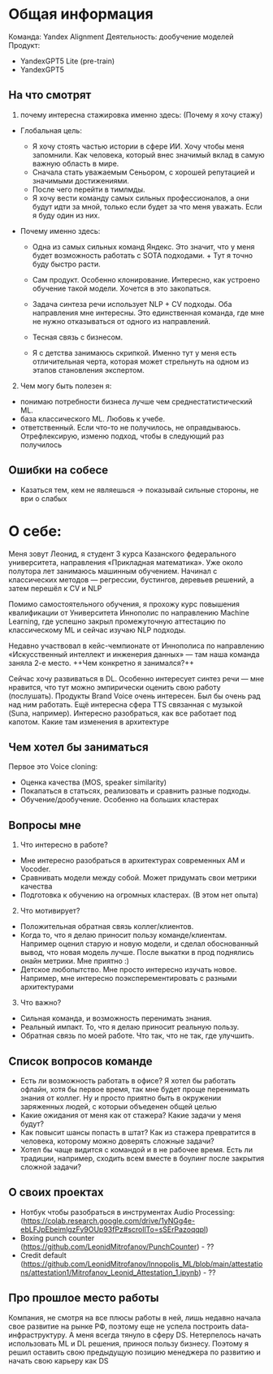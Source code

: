 # Общая информация
Команда: Yandex Alignment
Деятельность: дообучение моделей
Продукт: 
- YandexGPT5 Lite (pre-train)
- YandexGPT5 


## На что смотрят
1. почему интересна стажировка именно здесь: (Почему я хочу стажу)
- Глобальная цель:
    - Я хочу стоять частью истории в сфере ИИ. Хочу чтобы меня запомнили. Как человека, который внес значимый вклад в самую важную область в мире.
    - Сначала стать уважаемым Сеньором, с хорошей репутацией и значимыми достижениями.
    - После чего перейти в тимлмды.
    - Я хочу вести команду самых сильных профессионалов, а они будут идти за мной, только если будет за что меня уважать. Если я буду один из них.

- Почему именно здесь:
    - Одна из самых сильных команд Яндекс. Это значит, что у меня будет возможность работать с SOTA подходами. + Тут я точно буду быстро расти.
    - Сам продукт. Особенно клонирование. Интересно, как устроено обучение такой модели. Хочется в это закопаться.
    - Задача синтеза речи использует NLP + CV подходы. Оба направления мне интересны. Это единственная команда, где мне не нужно отказываться от одного из направлений.
    - Тесная связь с бизнесом. 

    - Я с детства занимаюсь скрипкой. Именно тут у меня есть отличительная черта, которая может стрельнуть на одном из этапов становления экспертом.

2. Чем могу быть полезен я:
- понимаю потребности бизнеса лучше чем среднестатистический ML.
- база классического ML. Любовь к учебе.
- ответственный. Если что-то не получилось, не оправдываюсь. Отрефлексирую, изменю подход, чтобы в следующий раз получилось

## Ошибки на собесе
- Казаться тем, кем не являешься -> показывай сильные стороны, не ври о слабых


# О себе:
Меня зовут Леонид, я студент 3 курса Казанского федерального университета, направления «Прикладная математика». Уже около полутора лет занимаюсь машинным обучением. Начинал с классических методов — регрессии, бустингов, деревьев решений, а затем перешёл к CV и NLP

Помимо самостоятельного обучения, я прохожу курс повышения квалификации от Университета Иннополис по направлению Machine Learning, где успешно закрыл промежуточную аттестацию по классическому ML и сейчас изучаю NLP подходы.

Недавно участвовал в кейс-чемпионате от Иннополиса по направлению «Искусственный интеллект и инженерия данных» — там наша команда заняла 2-е место. ++Чем конкретно я занимался?++

Сейчас хочу развиваться в DL. Особенно интересует синтез речи — мне нравится, что тут можно эмпирически оценить свою работу (послушать). Продукты Brand Voice очень интересен. Был бы очень рад над ним работать. Ещё интересна сфера TTS связанная с музыкой (Suna, например). Интересно разобраться, как все работает под капотом. Какие там изменения в архитектуре

## Чем хотел бы заниматься
Первое это Voice cloning:
- Оценка качества (MOS, speaker similarity)
- Покапаться в статьсях, реализовать и сравнить разные подходы.
- Обучение/дообучение. Особенно на больших кластерах

## Вопросы мне
1) Что интересно в работе?
- Мне интересно разобраться в архитектурах современных AM и Vocoder. 
- Сравнивать модели между собой. Может придумать свои метрики качества
- Подготовка к обучению на огромных кластерах. (В этом нет опыта)

2) Что мотивирует?
- Положительная обратная связь коллег/клиентов.
- Когда то, что я делаю приносит пользу команде/клиентам. Например оценил старую и новую модели, и сделал обоснованный вывод, что новая модель лучше. После выкатки в прод поднялись онайн метрики. Мне приятно :)
- Детское любопытство. Мне просто интересно изучать новое. Например, мне интересно поэксперементировать с разными архитектурами


3) Что важно?
- Сильная команда, и возможность перенимать знания.
- Реальный импакт. То, что я делаю приносит реальную пользу.
- Обратная связь по моей работе. Что так, что не так, где улучшить.

## Список вопросов команде
- Есть ли возможность работать в офисе? Я хотел бы работать офлайн, хотя бы первое время, так мне будет проще перенимать знания от коллег. Ну и просто приятно быть в окружении заряженных людей, с которыи объеденен общей целью
- Какие ожидания от меня как от стажера? Какие задачи у меня будут?
- Как повысит шансы попасть в штат? Как из стажера превратится в человека, которому можно доверять сложные задачи?
- Хотел бы чаще видится с командой и в не рабочее время. Есть ли традиции, например, сходить всем вместе в боулинг после закрытия сложной задачи?

## О своих проектах
- Нотбук чтобы разобраться в инструментах Audio Processing: (https://colab.research.google.com/drive/1yNGg4e-ebLFJpEbeimlgzFy9OUp93fPz#scrollTo=sSErPazoqqpl)
- Boxing punch counter (https://github.com/LeonidMitrofanov/PunchCounter) - ??
- Credit default (https://github.com/LeonidMitrofanov/Innopolis_ML/blob/main/attestations/attestation1/Mitrofanov_Leonid_Attestation_1.ipynb) - ??


## Про прошлое место работы
Компания, не смотря на все плюсы работы в ней, лишь недавно начала свое развитие на рынке РФ, поэтому еще не успела построить data-инфраструктуру. А меня всегда тянуло в сферу DS. Нетерпелось начать использовать ML и DL решения, принося пользу бизнесу. Поэтому я решил оставить свою предыдущую позицию менеджера по развитию и начать свою карьеру как DS
